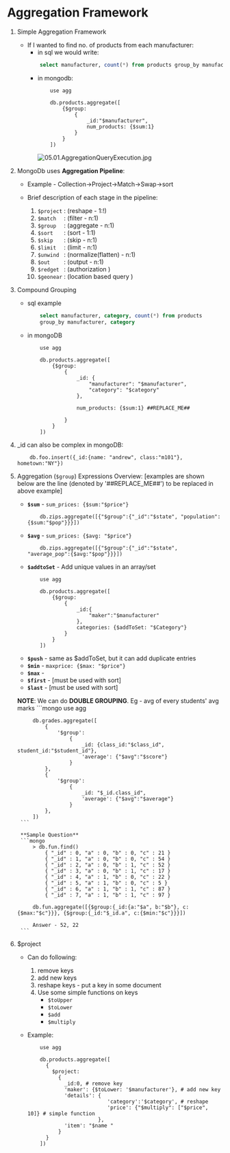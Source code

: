 # Aggregation Framework

1. Simple Aggregation Framework
    * If I wanted to find no. of products from each manufacturer:
        * in sql we would write:
        ```sql
            select manufacturer, count(*) from products group_by manufacturer
        ```
        * in mongodb:
            ```mongo
                use agg
                
                db.products.aggregate([
                    {$group:
                        {
                            _id:"$manufacturer",
                            num_products: {$sum:1}
                        }
                    }
                ])
            ```
            ![05.01.AggregationQueryExecution.jpg](img/05.01.AggregationQueryExecution.jpg)
            
2. MongoDb uses **Aggregation Pipeline**:
    * Example - Collection->Project->Match->Swap->sort
    
    * Brief description of each stage in the pipeline:
        1.  ```$project``` : (reshape               - 1:!)
        2.  ```$match  ``` : (filter                - n:1) 
        3.  ```$group  ``` : (aggregate             - n:1) 
        4.  ```$sort   ``` : (sort                  - 1:1) 
        5.  ```$skip   ``` : (skip                  - n:1) 
        6.  ```$limit  ``` : (limit                 - n:1) 
        7.  ```$unwind ``` : (normalize(flatten)    - n:1) 
        8.  ```$out    ``` : (output                - n:1) 
        9.  ```$redget ``` : (authorization         ) 
        10. ```$geonear``` : (location based query  ) 
            
3. Compound Grouping
    * sql example
        ```sql
            select manufacturer, category, count(*) from products
            group_by manufacturer, category 
        ```
        
    * in mongoDB
        ```mongo
            use agg
            
            db.products.aggregate([
                {$group: 
                    {
                        _id: {
                            "manufacturer": "$manufacturer",
                            "category": "$category"
                        },
                        
                        num_products: {$sum:1} ##REPLACE_ME##
                        
                    }    
                }
            ])
        ```
        
4. _id can also be complex in mongoDB:

    ```mongo
        db.foo.insert({_id:{name: "andrew", class:"m101"}, hometown:"NY"})
    ```       
    
    
5. Aggregation (```$group```) Expressions Overview: [examples are shown below are the line (denoted by '##REPLACE_ME##') to be replaced in above example]
    * **```$sum```** - ```sum_prices: {$sum:"$price"}```
        ```mongo
            db.zips.aggregate([{"$group":{"_id":"$state", "population":{$sum:"$pop"}}}])
        ```
    * **```$avg```** - ```sum_prices: {$avg: "$price"}```
        ```mongo
            db.zips.aggregate([{"$group":{"_id":"$state", "average_pop":{$avg:"$pop"}}}])
        ```
    * **```$addtoSet```** - Add unique values in an array/set
        ```mongo
            use agg
            
            db.products.aggregate([
                {$group:
                    {
                        _id:{
                            "maker":"$manufacturer"
                        },
                        categories: {$addToSet: "$Category"}
                    }
                }
            ])
        ```
    * **```$push```** - same as $addToSet, but it can add duplicate entries 
    * **```$min```** - ```maxprice: {$max: "$price"}```
    * **```$max```** - 
    * **```$first```** - [must be used with sort]
    * **```$last```** - [must be used with sort]
    
    **NOTE**: We can do **DOUBLE GROUPING**. Eg - avg of every students' avg marks
        ```mongo
            use agg
            
            db.grades.aggregate([
                {
                    '$group': 
                        {
                            _id: {class_id:"$class_id", student_id:"$student_id"},
                            'average': {"$avg":"$score"}
                        }
                },
                {
                    '$group': 
                        {
                            _id: "$_id.class_id",
                            'average': {"$avg":"$average"}
                        }
                },
            ])
        ```
        
        **Sample Question**
        ```mongo
            > db.fun.find()
                { "_id" : 0, "a" : 0, "b" : 0, "c" : 21 }
                { "_id" : 1, "a" : 0, "b" : 0, "c" : 54 }
                { "_id" : 2, "a" : 0, "b" : 1, "c" : 52 }
                { "_id" : 3, "a" : 0, "b" : 1, "c" : 17 }
                { "_id" : 4, "a" : 1, "b" : 0, "c" : 22 }
                { "_id" : 5, "a" : 1, "b" : 0, "c" : 5 }
                { "_id" : 6, "a" : 1, "b" : 1, "c" : 87 }
                { "_id" : 7, "a" : 1, "b" : 1, "c" : 97 }
                
            db.fun.aggregate([{$group:{_id:{a:"$a", b:"$b"}, c:{$max:"$c"}}}, {$group:{_id:"$_id.a", c:{$min:"$c"}}}])
            
            Answer - 52, 22
        ```
    
6.  $project
    * Can do following:
        1. remove keys
        2. add new keys
        3. reshape keys - put a key in some document
        4. Use some simple functions on keys
            * ```$toUpper```
            * ```$toLower```
            * ```$add```
            * ```$multiply```
            
    * Example:
        ```mongo
            use agg
            
            db.products.aggregate([
              {
                $project:
                  {
                    _id:0, # remove key
                    'maker': {$toLower: '$manufacturer'}, # add new key
                    'details': {
                                  'category':'$category', # reshape
                                  'price': {"$multiply": ["$price", 10]} # simple function
                               },
                    'item': "$name "
                  }
              }
            ])
        ```